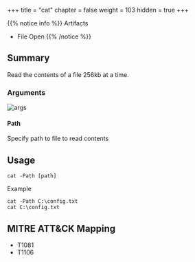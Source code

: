 +++
title = "cat"
chapter = false
weight = 103
hidden = true
+++

{{% notice info %}}
Artifacts
- File Open
{{% /notice %}}

## Summary

Read the contents of a file 256kb at a time.

### Arguments
![args](../images/cat.png)
#### Path
Specify path to file to read contents

## Usage
```
cat -Path [path]
```
Example
```
cat -Path C:\config.txt
cat C:\config.txt
```

## MITRE ATT&CK Mapping

- T1081
- T1106